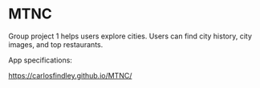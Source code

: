 # MTNC
Group project 1
<app name> helps users explore cities.  Users can find city history, city images, and top restaurants.
  
  App specifications:
  
  https://carlosfindley.github.io/MTNC/
